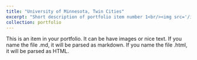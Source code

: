 ```yaml
---
title: "University of Minnesota, Twin Cities"
excerpt: "Short description of portfolio item number 1<br/><img src='/images/umn.jpg'>"
collection: portfolio
---
```


This is an item in your portfolio. It can be have images or nice text. If you name the file .md, it will be parsed as markdown. If you name the file .html, it will be parsed as HTML. 
